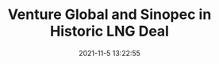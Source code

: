 ---
"title": "Venture Global and Sinopec in Historic LNG Deal"
"date": "2021-11-5 13:22:55"
"feed_name": "RIGZONE"
"feed_website": "http://www.rigzone.com/"
"feed_rss": "http://www.rigzone.com/news/rss/rigzone_latest.aspx"
"link": "https://www.rigzone.com/news/venture_global_and_sinopec_in_historic_lng_deal-05-nov-2021-166927-article/?rss=true"
"source": "None"
"file": "_posts/2021-1-1-3c9b9da5edfc601cfe920413ccea0b975b8ca416.md"
"accident": "0"
"drilling": "0"
"dead": "0"
"injured": "0"
"arrested": "0"
"place": "unknown place"
"where": "unknown site"
"causes": "unknown"
"place_uri": "unknown place"
---